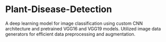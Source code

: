 # Plant-Disease-Detection
A deep learning model for image classification using custom CNN architecture and pretrained VGG16 and VGG19 models. Utilized image data generators for efficient data preprocessing and augmentation.
